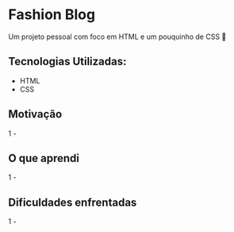 # Fashion Blog
Um projeto pessoal com foco em HTML e um pouquinho de CSS 🚀

## Tecnologias Utilizadas:
- HTML
- CSS

## Motivação
1 - 

## O que aprendi
1 - 

## Dificuldades enfrentadas
1 -

<!-- ## Como utilizar o projeto
1 - Clone o projeto:
```
git clone <url>
```
2 - Acesse a pasta do projeto
```
cd repositorio-com-readme
``` -->
